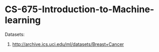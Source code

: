 # CS-675-Introduction-to-Machine-learning


Datasets:
1. http://archive.ics.uci.edu/ml/datasets/Breast+Cancer
